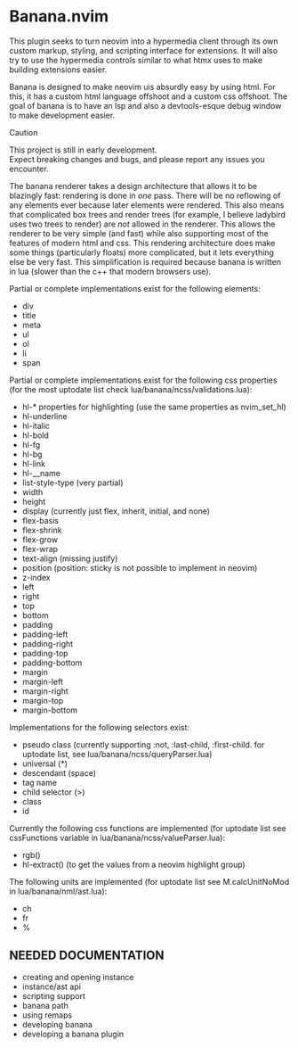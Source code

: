# Banana.nvim

This plugin seeks to turn neovim into a hypermedia client through its own custom markup, styling, and scripting interface for extensions. It will also try to use the hypermedia controls similar to what htmx uses to make building extensions easier.

Banana is designed to make neovim uis absurdly easy by using html. For this, it has a custom html language offshoot and a custom css offshoot. The goal of banana is to have an lsp and also a devtools-esque debug window to make development easier.

> [!CAUTION]
>
> This project is still in early development.  
> Expect breaking changes and bugs, and please report any issues you encounter.

The banana renderer takes a design architecture that allows it to be blazingly fast: rendering is done in _one_ pass. There will be no reflowing of any elements ever because later elements were rendered. This also means that complicated box trees and render trees (for example, I believe ladybird uses two trees to render) are _not_ allowed in the renderer. This allows the renderer to be very simple (and fast) while also supporting most of the features of modern html and css. This rendering architecture does make some things (particularly floats) more complicated, but it lets everything else be very fast. This simplification is required because banana is written in lua (slower than the c++ that modern browsers use).

Partial or complete implementations exist for the following elements:

- div
- title
- meta
- ul
- ol
- li
- span

Partial or complete implementations exist for the following css properties (for the most uptodate list check lua/banana/ncss/validations.lua):

- hl-\* properties for highlighting (use the same properties as nvim_set_hl)
- hl-underline
- hl-italic
- hl-bold
- hl-fg
- hl-bg
- hl-link
- hl-\_\_name
- list-style-type (very partial)
- width
- height
- display (currently just flex, inherit, initial, and none)
- flex-basis
- flex-shrink
- flex-grow
- flex-wrap
- text-align (missing justify)
- position (position: sticky is not possible to implement in neovim)
- z-index
- left
- right
- top
- bottom
- padding
- padding-left
- padding-right
- padding-top
- padding-bottom
- margin
- margin-left
- margin-right
- margin-top
- margin-bottom

Implementations for the following selectors exist:

- pseudo class (currently supporting :not, :last-child, :first-child. for uptodate list, see lua/banana/ncss/queryParser.lua)
- universal (\*)
- descendant (space)
- tag name
- child selector (>)
- class
- id

Currently the following css functions are implemented (for uptodate list see cssFunctions variable in lua/banana/ncss/valueParser.lua):

- rgb()
- hl-extract() (to get the values from a neovim highlight group)

The following units are implemented (for uptodate list see M.calcUnitNoMod in lua/banana/nml/ast.lua):

- ch
- fr
- %

## NEEDED DOCUMENTATION

- creating and opening instance
- instance/ast api
- scripting support
- banana path
- using remaps
- developing banana
- developing a banana plugin
